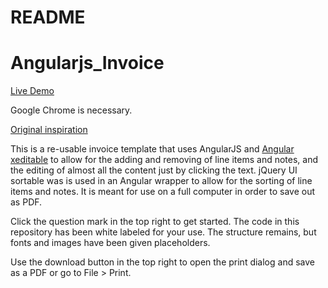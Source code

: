 # README #
# Angularjs_Invoice #

[Live Demo](http://invoice.thirdwishcreative.com)

Google Chrome is necessary. 

[Original inspiration](http://randysofia.com/2014/06/20/tool-for-invoicing-customers/)

This is a re-usable invoice template that uses AngularJS and [Angular xeditable](http://vitalets.github.io/angular-xeditable/) to allow for the adding and removing of line items and notes, and the editing of almost all the content just by clicking the text. jQuery UI sortable was is used in an Angular wrapper to allow for the sorting of line items and notes. It is meant for use on a full computer in order to save out as PDF.

Click the question mark in the top right to get started. The code in this repository has been white labeled for your use. The structure remains, but fonts and images have been given placeholders. 

Use the download button in the top right to open the print dialog and save as a PDF or go to File > Print.

